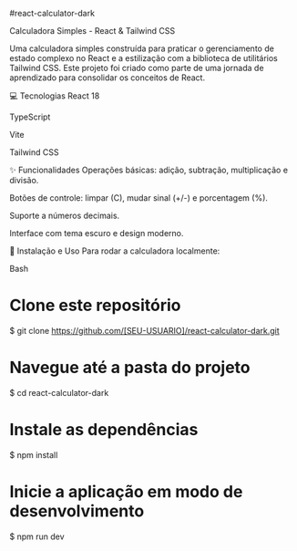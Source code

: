 #react-calculator-dark

Calculadora Simples - React & Tailwind CSS

Uma calculadora simples construída para praticar o gerenciamento de estado complexo no React e a estilização com a biblioteca de utilitários Tailwind CSS. Este projeto foi criado como parte de uma jornada de aprendizado para consolidar os conceitos de React.

💻 Tecnologias
React 18

TypeScript

Vite

Tailwind CSS

✨ Funcionalidades
Operações básicas: adição, subtração, multiplicação e divisão.

Botões de controle: limpar (C), mudar sinal (+/-) e porcentagem (%).

Suporte a números decimais.

Interface com tema escuro e design moderno.

🚀 Instalação e Uso
Para rodar a calculadora localmente:

Bash

# Clone este repositório
$ git clone https://github.com/[SEU-USUARIO]/react-calculator-dark.git

# Navegue até a pasta do projeto
$ cd react-calculator-dark

# Instale as dependências
$ npm install

# Inicie a aplicação em modo de desenvolvimento
$ npm run dev
